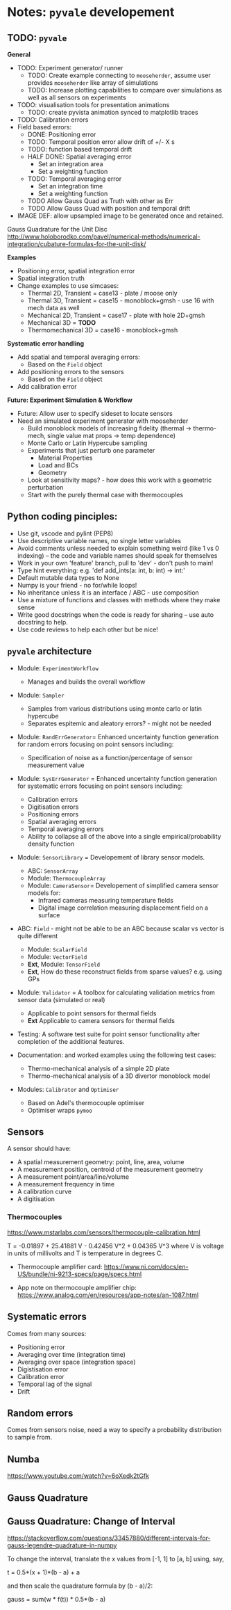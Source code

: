 # Notes: `pyvale` developement

## TODO: `pyvale`

**General**
- TODO: Experiment generator/ runner
    - TODO: Create example connecting to `mooseherder`, assume user provides `mooseherder` like array of simulations
    - TODO: Increase plotting capabilities to compare over simulations as well as all sensors on experiments
- TODO: visualisation tools for presentation animations
    - TODO: create pyvista animation synced to matplotlib traces
- TODO: Calibration errors
- Field based errors:
    - DONE: Positioning error
    - TODO: Temporal position error allow drift of +/- X s
    - TODO: function based temporal drift
    - HALF DONE: Spatial averaging error
        - Set an integration area
        - Set a weighting function
    - TODO: Temporal averaging error
        - Set an integration time
        - Set a weighting function
    - TODO Allow Gauss Quad as Truth with other as Err
    - TODO Allow Gauss Quad with position and temporal drift
- IMAGE DEF: allow upsampled image to be generated once and retained.


Gauss Quadrature for the Unit Disc
http://www.holoborodko.com/pavel/numerical-methods/numerical-integration/cubature-formulas-for-the-unit-disk/

**Examples**
- Positioning error, spatial integration error
- Spatial integration truth
- Change examples to use simcases:
    - Thermal 2D, Transient = case13 - plate / moose only
    - Thermal 3D, Transient = case15 - monoblock+gmsh - use 16 with mech data as well
    - Mechanical 2D, Transient = case17 - plate with hole 2D+gmsh
    - Mechanical 3D = **TODO**
    - Thermomechanical 3D = case16 - monoblock+gmsh

**Systematic error handling**
- Add spatial and temporal averaging errors:
    - Based on the `Field` object
- Add positioning errors to the sensors
    - Based on the `Field` object
- Add calibration error

**Future: Experiment Simulation & Workflow**
- Future: Allow user to specify sideset to locate sensors
- Need an simulated experiment generator with mooseherder
    - Build monoblock models of increasing fidelity (thermal -> thermo-mech, single value mat props -> temp dependence)
    - Monte Carlo or Latin Hypercube sampling
    - Experiments that just perturb one parameter
        - Material Properties
        - Load and BCs
        - Geometry
    - Look at sensitivity maps? - how does this work with a geometric perturbation
    - Start with the purely thermal case with thermocouples


## Python coding pinciples:
- Use git, vscode and pylint (PEP8)
- Use descriptive variable names, no single letter variables
- Avoid comments unless needed to explain something weird (like 1 vs 0 indexing) – the code and variable names should speak for themselves
- Work in your own 'feature' branch, pull to 'dev' - don't push to main!
- Type hint everything: e.g. 'def add_ints(a: int, b: int) -> int:'
- Default mutable data types to None
- Numpy is your friend - no for/while loops!
- No inheritance unless it is an interface / ABC - use composition
- Use a mixture of functions and classes with methods where they make sense
- Write good docstrings when the code is ready for sharing – use auto docstring to help.
- Use code reviews to help each other but be nice!

## `pyvale` architecture
- Module: `ExperimentWorkflow`
    - Manages and builds the overall workflow
- Module: `Sampler`
    - Samples from various distributions using monte carlo or latin hypercube
    - Separates espitemic and aleatory errors? - might not be needed
- Module: `RandErrGenerator`= Enhanced uncertainty function generation for random errors focusing on point sensors including:
    - Specification of noise as a function/percentage of sensor measurement value
- Module: `SysErrGenerator` = Enhanced uncertainty function generation for systematic errors focusing on point sensors including:
    - Calibration errors
    - Digitisation errors
    - Positioning errors
    - Spatial averaging errors
    - Temporal averaging errors
    - Ability to collapse all of the above into a single empirical/probability density function
- Module: `SensorLibrary` = Developement of library sensor models.
    - ABC: `SensorArray`
    - Module: `ThermocoupleArray`
    - Module: `CameraSensor`= Developement of simplified camera sensor models for:
        - Infrared cameras measuring temperature fields
        - Digital image correlation measuring displacement field on a surface
- ABC: `Field` - might not be able to be an ABC because scalar vs vector is quite different
    - Module: `ScalarField`
    - Module: `VectorField`
    - **Ext**, Module: `TensorField`
    - **Ext**, How do these reconstruct fields from sparse values? e.g. using GPs

- Module: `Validator` = A toolbox for calculating validation metrics from sensor data (simulated or real)
    - Applicable to point sensors for thermal fields
    - **Ext** Applicable to camera sensors for thermal fields
- Testing: A software test suite for point sensor functionality after completion of the additional features.
- Documentation: and worked examples using the following test cases:
    - Thermo-mechanical analysis of a simple 2D plate
    - Thermo-mechanical analysis of a 3D divertor monoblock model
- Modules: `Calibrator` and `Optimiser`
    - Based on Adel's thermocouple optimiser
    - Optimiser wraps `pymoo`



## Sensors

A sensor should have:
- A spatial measurement geometry: point, line, area, volume
- A measurement position, centroid of the measurement geometry
- A measurement point/area/line/volume
- A measurement frequency in time
- A calibration curve
- A digitisation

### Thermocouples
https://www.mstarlabs.com/sensors/thermocouple-calibration.html

T  =  -0.01897 + 25.41881 V - 0.42456 V^2 + 0.04365 V^3
where V is voltage in units of millivolts and T is temperature in degrees C.

- Thermocouple amplifier card:
https://www.ni.com/docs/en-US/bundle/ni-9213-specs/page/specs.html

- App note on thermocouple amplifier chip:
https://www.analog.com/en/resources/app-notes/an-1087.html

## Systematic errors
Comes from many sources:
- Positioning error
- Averaging over time (integration time)
- Averaging over space (integration space)
- Digistisation error
- Calibration error
- Temporal lag of the signal
- Drift


## Random errors
Comes from sensors noise, need a way to specify a probability distribution to sample from.

## Numba
https://www.youtube.com/watch?v=6oXedk2tGfk

## Gauss Quadrature

## Gauss Quadrature: Change of Interval
https://stackoverflow.com/questions/33457880/different-intervals-for-gauss-legendre-quadrature-in-numpy

To change the interval, translate the x values from [-1, 1] to [a, b] using, say,

t = 0.5*(x + 1)*(b - a) + a

and then scale the quadrature formula by (b - a)/2:

gauss = sum(w * f(t)) * 0.5*(b - a)
